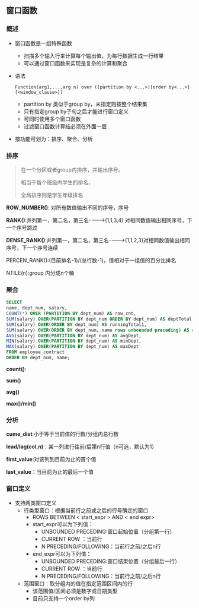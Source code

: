 ## 窗口函数

### 概述

- 窗口函数是一组特殊函数

  - 扫描多个输入行来计算每个输出值，为每行数据生成一行结果
  - 可以通过窗口函数来实现是复杂的计算和聚合

- 语法

  ```
  Function(arg1,...,arg n) over ([partition by <...>][order by<...>][<window_clause>])
  ```

  - partition by 类似于group by，未指定则按整个结果集
  - 只有指定group by子句之后才能进行窗口定义
  - 可同时使用多个窗口函数
  - 过滤窗口函数计算结必须在外面一层

- 按功能可划为：排序、聚合、分析

### 排序

> 在一个分区或者group内排序，并输出序号。
>
> 相当于每个班级内学生的排名，
>
> 全局排序则是学生年级排名

**ROW_NUMBER()**: 对所有数值输出不同的序号，序号

**RANK()**:并列第一，第二名，第三名---->(1,1,3,4) 对相同数值输出相同序号，下一个序号跳过

**DENSE_RANK()**:并列第一，第二名，第三名---->(1,1,2,3)对相同数值输出相同序号，下一个序号连续

PERCEN_RANK():(目前排名-1)/(总行数-1)，值相对于一组值的百分比排名

NTILE(n):group 内分成n个桶

### 聚合

```sql
SELECT 
name, dept_num, salary,
COUNT(*) OVER (PARTITION BY dept_num) AS row_cnt,
SUM(salary) OVER(PARTITION BY dept_num ORDER BY dept_num) AS deptTotal,
SUM(salary) OVER(ORDER BY dept_num) AS runningTotal1, 
SUM(salary) OVER(ORDER BY dept_num, name rows unbounded preceding) AS runningTotal2,
AVG(salary) OVER(PARTITION BY dept_num) AS avgDept,
MIN(salary) OVER(PARTITION BY dept_num) AS minDept,
MAX(salary) OVER(PARTITION BY dept_num) AS maxDept
FROM employee_contract
ORDER BY dept_num, name;
```



**count()**:

**sum()**

**avg()**

**max()/min()**

### 分析

**cume_dist**:小于等于当前值的行数/分组内总行数

**lead/lag(col,n)**：某一列进行往前/后第n行值（n可选，默认为1）

**first_value**:对该列到目前为止的首个值

**last_value**：当目前为止的最后一个值

### 窗口定义

- 支持两类窗口定义
  - 行类型窗口：根据当前行之前或之后的行号确定的窗口
    - ROWS BETWEEN < start_expr > AND < end expr>
    - start_expr可以为下列值：
      - UNBOUNDED PRECEDING:窗口起始位置（分组第一行）
      - CURRENT ROW ：当前行
      - N PRECEDING/FOLLOWING：当前行之前/之后n行
    - end_expr可以为下列值：
      - UNBOUNDED PRECEDING:窗口结束位置（分组最后一行）
      - CURRENT ROW ：当前行
      - N PRECEDING/FOLLOWING：当前行之前/之后n行
  - 范围窗口：取分组内的值在指定范围区间内的行
    - 该范围值/区间必须是数字或日期类型
    - 目前只支持一个order by列

